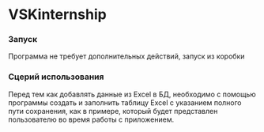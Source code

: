 # VSKinternship
### Запуск
Программа не требует дополнительных действий, запуск из коробки
### Сцерий использования
Перед тем как добавлять данные из Excel в БД, необходимо с помощью программы создать и заполнить таблицу Excel с указанием полного пути сохранения,
как в примере, который будет представлен пользователю во время работы с приложением.
